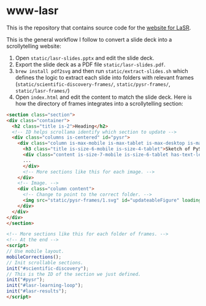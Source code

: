 # www-lasr

This is the repository that contains source code for the [website for LaSR](https://github.com/trishullab/lasr.jl).

This is the general workflow I follow to convert a slide deck into a scrollytelling website:

1. Open `static/lasr-slides.pptx` and edit the slide deck.
2. Export the slide deck as a PDF file `static/lasr-slides.pdf`.
3. `brew install pdf2svg` and then run `static/extract-slides.sh` which defines the logic to extract each slide into folders with relevant frames (`static/scientific-discovery-frames/`, `static/pysr-frames/`, `static/lasr-frames/`)
4. Open `index.html` and edit the content to match the slide deck. Here is how the directory of frames integrates into a scrollytelling section:
  ```html
<section class="section">
  <div class="container">
    <h2 class="title is-2">Heading</h2>
    <!-- ID helps scrollama identify which section to update -->
    <div class="columns is-centered" id="pysr">
      <div class="column is-max-mobile is-max-tablet is-max-desktop is-max-widescreen article">
        <h3 class="title is-size-6-mobile is-size-4-tablet">Sketch of PySR's search space</h3>
        <div class="content is-size-7-mobile is-size-6-tablet has-text-left step">
        ...
        </div>
        <!-- More sections like this for each image. -->
      </div>
      <!-- Image. -->
      <div class="column content">
        <!-- Change to point to the correct folder. -->
        <img src="static/pysr-frames/1.svg" id="updateableFigure" loading="eager">
      </div>
    </div>
  </div>
</section>

<!-- More sections like this for each folder of frames. -->
<!-- At the end -->
<script>
  // Use mobile layout.
  mobileCorrections();
  // Init scrollable sections.
  init("#scientific-discovery");
  // This is the ID of the section we just defined.
  init("#pysr");
  init("#lasr-learning-loop");
  init("#lasr-results");
</script>
  ```
